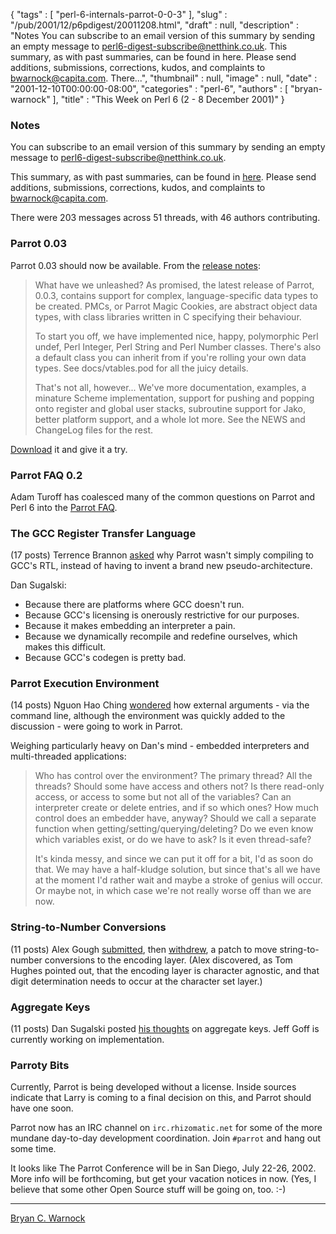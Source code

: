 {
   "tags" : [
      "perl-6-internals-parrot-0-0-3"
   ],
   "slug" : "/pub/2001/12/p6pdigest/20011208.html",
   "draft" : null,
   "description" : "Notes You can subscribe to an email version of this summary by sending an empty message to perl6-digest-subscribe@netthink.co.uk. This summary, as with past summaries, can be found in here. Please send additions, submissions, corrections, kudos, and complaints to bwarnock@capita.com. There...",
   "thumbnail" : null,
   "image" : null,
   "date" : "2001-12-10T00:00:00-08:00",
   "categories" : "perl-6",
   "authors" : [
      "bryan-warnock"
   ],
   "title" : "This Week on Perl 6 (2 - 8 December 2001)"
}



### <span id="Notes">Notes</span>

You can subscribe to an email version of this summary by sending an empty message to <perl6-digest-subscribe@netthink.co.uk>.

This summary, as with past summaries, can be found in [here](http://members.home.com/bcwarno/Perl6/digests/). Please send additions, submissions, corrections, kudos, and complaints to <bwarnock@capita.com>.

There were 203 messages across 51 threads, with 46 authors contributing.

### <span id="Parrot_003">Parrot 0.03</span>

Parrot 0.03 should now be available. From the [release notes](http://archive.develooper.com/perl6-internals@perl.org/msg06916.html):

> What have we unleashed? As promised, the latest release of Parrot, 0.0.3, contains support for complex, language-specific data types to be created. PMCs, or Parrot Magic Cookies, are abstract object data types, with class libraries written in C specifying their behaviour.
>
> To start you off, we have implemented nice, happy, polymorphic Perl undef, Perl Integer, Perl String and Perl Number classes. There's also a default class you can inherit from if you're rolling your own data types. See docs/vtables.pod for all the juicy details.
>
> That's not all, however... We've more documentation, examples, a minature Scheme implementation, support for pushing and popping onto register and global user stacks, subroutine support for Jako, better platform support, and a whole lot more. See the NEWS and ChangeLog files for the rest.

[Download](http://www.cpan.org/authors/id/S/SI/SIMON/parrot-0.0.3.tar.gz) it and give it a try.

### <span id="Parrot_FAQ_02">Parrot FAQ 0.2</span>

Adam Turoff has coalesced many of the common questions on Parrot and Perl 6 into the [Parrot FAQ](http://www.panix.com/~ziggy/parrot.html).

### <span id="The_GCC_Register_Transfer_Language">The GCC Register Transfer Language</span>

(17 posts) Terrence Brannon [asked](http://archive.develooper.com/perl6-internals@perl.org/msg06739.html) why Parrot wasn't simply compiling to GCC's RTL, instead of having to invent a brand new pseudo-architecture.

Dan Sugalski:

-   Because there are platforms where GCC doesn't run.
-   Because GCC's licensing is onerously restrictive for our purposes.
-   Because it makes embedding an interpreter a pain.
-   Because we dynamically recompile and redefine ourselves, which makes this difficult.
-   Because GCC's codegen is pretty bad.

### <span id="Parrot_Execution_Environment">Parrot Execution Environment</span>

(14 posts) Nguon Hao Ching [wondered](http://archive.develooper.com/perl6-internals@perl.org/msg06766.html) how external arguments - via the command line, although the environment was quickly added to the discussion - were going to work in Parrot.

Weighing particularly heavy on Dan's mind - embedded interpreters and multi-threaded applications:

> Who has control over the environment? The primary thread? All the threads? Should some have access and others not? Is there read-only access, or access to some but not all of the variables? Can an interpreter create or delete entries, and if so which ones? How much control does an embedder have, anyway? Should we call a separate function when getting/setting/querying/deleting? Do we even know which variables exist, or do we have to ask? Is it even thread-safe?
>
> It's kinda messy, and since we can put it off for a bit, I'd as soon do that. We may have a half-kludge solution, but since that's all we have at the moment I'd rather wait and maybe a stroke of genius will occur. Or maybe not, in which case we're not really worse off than we are now.

### <span id="String_to_Number_Conversions">String-to-Number Conversions</span>

(11 posts) Alex Gough [submitted](http://archive.develooper.com/perl6-internals@perl.org/msg06748.html), then [withdrew](http://archive.develooper.com/perl6-internals@perl.org/msg06755.html), a patch to move string-to-number conversions to the encoding layer. (Alex discovered, as Tom Hughes pointed out, that the encoding layer is character agnostic, and that digit determination needs to occur at the character set layer.)

### <span id="Aggregate_Keys">Aggregate Keys</span>

(11 posts) Dan Sugalski posted [his thoughts](http://archive.develooper.com/perl6-internals@perl.org/msg06760.html) on aggregate keys. Jeff Goff is currently working on implementation.

### <span id="Parroty_Bits">Parroty Bits</span>

Currently, Parrot is being developed without a license. Inside sources indicate that Larry is coming to a final decision on this, and Parrot should have one soon.

Parrot now has an IRC channel on `irc.rhizomatic.net` for some of the more mundane day-to-day development coordination. Join `#parrot` and hang out some time.

It looks like The Parrot Conference will be in San Diego, July 22-26, 2002. More info will be forthcoming, but get your vacation notices in now. (Yes, I believe that some other Open Source stuff will be going on, too. :-)

------------------------------------------------------------------------

[Bryan C. Warnock](http://members.home.com/bcwarno/Perl6/)

